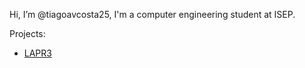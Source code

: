 Hi, I’m @tiagoavcosta25, I'm a computer engineering student at ISEP.

Projects:
  - [LAPR3](https://github.com/tiagoavcosta25/LAPR3)
